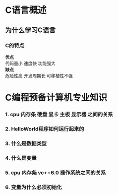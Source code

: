 # C语言概述
## 为什么学习C语言
### C的特点   
**优点**   
代码量小  速度快    功能强大   
**缺点**   
危险性高    开发周期长    可移植性不强    
# C编程预备计算机专业知识  
### 1. cpu  内存条   硬盘  显卡  主板  显示器  之间的关系   

### 2. HelloWorld程序如何运行起来的  

### 3. 什么是数据类型

### 4. 什么是变量   

### 5. cpu 内存条 vc++6.0  操作系统之间的关系   

### 6. 变量为什么必须初始化
